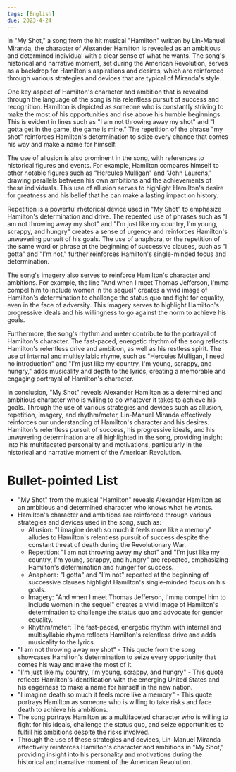 ```yaml
---
tags: [English]
due: 2023-4-24
---
```

In "My Shot," a song from the hit musical "Hamilton" written by Lin-Manuel Miranda, the character of Alexander Hamilton is revealed as an ambitious and determined individual with a clear sense of what he wants. The song's historical and narrative moment, set during the American Revolution, serves as a backdrop for Hamilton's aspirations and desires, which are reinforced through various strategies and devices that are typical of Miranda's style.

One key aspect of Hamilton's character and ambition that is revealed through the language of the song is his relentless pursuit of success and recognition. Hamilton is depicted as someone who is constantly striving to make the most of his opportunities and rise above his humble beginnings. This is evident in lines such as "I am not throwing away my shot" and "I gotta get in the game, the game is mine." The repetition of the phrase "my shot" reinforces Hamilton's determination to seize every chance that comes his way and make a name for himself.

The use of allusion is also prominent in the song, with references to historical figures and events. For example, Hamilton compares himself to other notable figures such as "Hercules Mulligan" and "John Laurens," drawing parallels between his own ambitions and the achievements of these individuals. This use of allusion serves to highlight Hamilton's desire for greatness and his belief that he can make a lasting impact on history.

Repetition is a powerful rhetorical device used in "My Shot" to emphasize Hamilton's determination and drive. The repeated use of phrases such as "I am not throwing away my shot" and "I'm just like my country, I'm young, scrappy, and hungry" creates a sense of urgency and reinforces Hamilton's unwavering pursuit of his goals. The use of anaphora, or the repetition of the same word or phrase at the beginning of successive clauses, such as "I gotta" and "I'm not," further reinforces Hamilton's single-minded focus and determination.

The song's imagery also serves to reinforce Hamilton's character and ambitions. For example, the line "And when I meet Thomas Jefferson, I'mma compel him to include women in the sequel" creates a vivid image of Hamilton's determination to challenge the status quo and fight for equality, even in the face of adversity. This imagery serves to highlight Hamilton's progressive ideals and his willingness to go against the norm to achieve his goals.

Furthermore, the song's rhythm and meter contribute to the portrayal of Hamilton's character. The fast-paced, energetic rhythm of the song reflects Hamilton's relentless drive and ambition, as well as his restless spirit. The use of internal and multisyllabic rhyme, such as "Hercules Mulligan, I need no introduction" and "I'm just like my country, I'm young, scrappy, and hungry," adds musicality and depth to the lyrics, creating a memorable and engaging portrayal of Hamilton's character.

In conclusion, "My Shot" reveals Alexander Hamilton as a determined and ambitious character who is willing to do whatever it takes to achieve his goals. Through the use of various strategies and devices such as allusion, repetition, imagery, and rhythm/meter, Lin-Manuel Miranda effectively reinforces our understanding of Hamilton's character and his desires. Hamilton's relentless pursuit of success, his progressive ideals, and his unwavering determination are all highlighted in the song, providing insight into his multifaceted personality and motivations, particularly in the historical and narrative moment of the American Revolution.


# Bullet-pointed List

-   "My Shot" from the musical "Hamilton" reveals Alexander Hamilton as an ambitious and determined character who knows what he wants.
-   Hamilton's character and ambitions are reinforced through various strategies and devices used in the song, such as:
    -   Allusion: "I imagine death so much it feels more like a memory" alludes to Hamilton's relentless pursuit of success despite the constant threat of death during the Revolutionary War.
    -   Repetition: "I am not throwing away my shot" and "I'm just like my country, I'm young, scrappy, and hungry" are repeated, emphasizing Hamilton's determination and hunger for success.
    -   Anaphora: "I gotta" and "I'm not" repeated at the beginning of successive clauses highlight Hamilton's single-minded focus on his goals.
    -   Imagery: "And when I meet Thomas Jefferson, I'mma compel him to include women in the sequel" creates a vivid image of Hamilton's determination to challenge the status quo and advocate for gender equality.
    -   Rhythm/meter: The fast-paced, energetic rhythm with internal and multisyllabic rhyme reflects Hamilton's relentless drive and adds musicality to the lyrics.
-   "I am not throwing away my shot" - This quote from the song showcases Hamilton's determination to seize every opportunity that comes his way and make the most of it.
-   "I'm just like my country, I'm young, scrappy, and hungry" - This quote reflects Hamilton's identification with the emerging United States and his eagerness to make a name for himself in the new nation.
-   "I imagine death so much it feels more like a memory" - This quote portrays Hamilton as someone who is willing to take risks and face death to achieve his ambitions.
-   The song portrays Hamilton as a multifaceted character who is willing to fight for his ideals, challenge the status quo, and seize opportunities to fulfill his ambitions despite the risks involved.
-   Through the use of these strategies and devices, Lin-Manuel Miranda effectively reinforces Hamilton's character and ambitions in "My Shot," providing insight into his personality and motivations during the historical and narrative moment of the American Revolution.